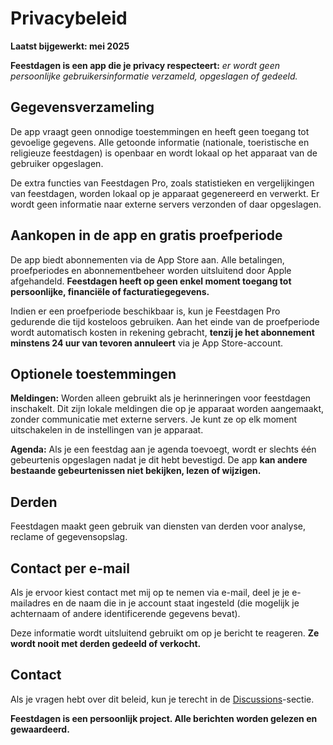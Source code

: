 # Privacybeleid
  
**Laatst bijgewerkt: mei 2025**
  
**Feestdagen is een app die je privacy respecteert:** *er wordt geen persoonlijke gebruikersinformatie verzameld, opgeslagen of gedeeld.*
  
## Gegevensverzameling
  
De app vraagt geen onnodige toestemmingen en heeft geen toegang tot gevoelige gegevens.
Alle getoonde informatie (nationale, toeristische en religieuze feestdagen) is openbaar en wordt lokaal op het apparaat van de gebruiker opgeslagen.
  
De extra functies van Feestdagen Pro, zoals statistieken en vergelijkingen van feestdagen, worden lokaal op je apparaat gegenereerd en verwerkt. Er wordt geen informatie naar externe servers verzonden of daar opgeslagen.
  
## Aankopen in de app en gratis proefperiode
  
De app biedt abonnementen via de App Store aan. Alle betalingen, proefperiodes en abonnementbeheer worden uitsluitend door Apple afgehandeld. **Feestdagen heeft op geen enkel moment toegang tot persoonlijke, financiële of facturatiegegevens.**
  
Indien er een proefperiode beschikbaar is, kun je Feestdagen Pro gedurende die tijd kosteloos gebruiken. Aan het einde van de proefperiode wordt automatisch kosten in rekening gebracht, **tenzij je het abonnement minstens 24 uur van tevoren annuleert** via je App Store-account.
  
## Optionele toestemmingen
  
**Meldingen:**
Worden alleen gebruikt als je herinneringen voor feestdagen inschakelt. Dit zijn lokale meldingen die op je apparaat worden aangemaakt, zonder communicatie met externe servers. Je kunt ze op elk moment uitschakelen in de instellingen van je apparaat.
  
**Agenda:**
Als je een feestdag aan je agenda toevoegt, wordt er slechts één gebeurtenis opgeslagen nadat je dit hebt bevestigd. De app **kan andere bestaande gebeurtenissen niet bekijken, lezen of wijzigen.**
  
## Derden
  
Feestdagen maakt geen gebruik van diensten van derden voor analyse, reclame of gegevensopslag.
  
## Contact per e-mail
  
Als je ervoor kiest contact met mij op te nemen via e-mail, deel je je e-mailadres en de naam die in je account staat ingesteld (die mogelijk je achternaam of andere identificerende gegevens bevat).
  
Deze informatie wordt uitsluitend gebruikt om op je bericht te reageren. **Ze wordt nooit met derden gedeeld of verkocht.**
  
## Contact
  
Als je vragen hebt over dit beleid, kun je terecht in de [Discussions](https://github.com/lucasditomase/feriados/discussions)-sectie.
  
**Feestdagen is een persoonlijk project. Alle berichten worden gelezen en gewaardeerd.**
